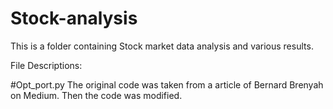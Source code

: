 # Stock-analysis
This is a folder containing Stock market data analysis and various results.

File Descriptions:

#Opt_port.py
The original code was taken from a article of Bernard Brenyah on Medium. Then the code was modified.
